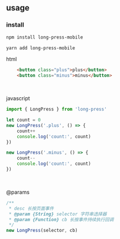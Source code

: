## usage

### install

```bash
npm install long-press-mobile
```

```bash
yarn add long-press-mobile
```

html

```html
    <button class="plus">plus</button>
    <button class="minus">minus</button>
```

<br>

javascript
```javascript
import { LongPress } from 'long-press'

let count = 0
new LongPress('.plus', () => {
    count++
    console.log('count:', count)
})

new LongPress('.minus', () => {
    count--
    console.log('count:', count)
})
```

<br>

@params

```javascript
/**
 * desc 长按页面事件
 * @param {String} selector 字符串选择器
 * @param {Function} cb 长按事件持续执行回调
 */
new LongPress(selector, cb)
```